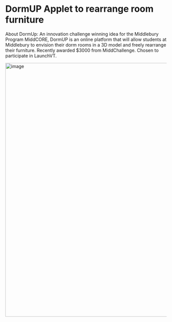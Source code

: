 # DormUP Applet to rearrange room furniture
About DormUp:
An innovation challenge winning idea for the Middlebury Program MiddCORE, DormUP is an online platform that will allow students at Middlebury to envision their dorm rooms in a 3D model and freely rearrange their furniture. Recently awarded $3000 from MiddChallenge. Chosen to participate in LaunchVT.

<img width="793" alt="image" src="https://github.com/xjefrod99/Floor-Plan-Visualizer/assets/52290399/17a4b567-f42d-4726-8699-8d741056115c">

